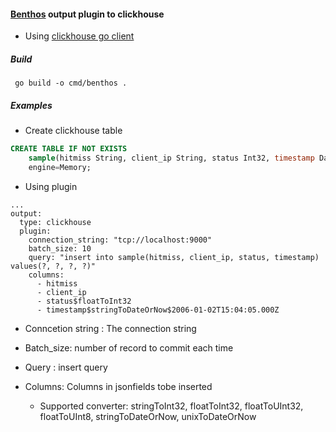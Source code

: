 #### [Benthos](https://github.com/Jeffail/benthos) output plugin to clickhouse

 - Using [clickhouse go client](https://github.com/kshvakov/clickhouse)


##### Build

```
 go build -o cmd/benthos .

```

##### Examples 

 - Create clickhouse table

```sql
CREATE TABLE IF NOT EXISTS 
    sample(hitmiss String, client_ip String, status Int32, timestamp DateTime) 
    engine=Memory;

```

 - Using plugin 

```
...
output:
  type: clickhouse
  plugin:
    connection_string: "tcp://localhost:9000"
    batch_size: 10
    query: "insert into sample(hitmiss, client_ip, status, timestamp) values(?, ?, ?, ?)"
    columns:
      - hitmiss
      - client_ip
      - status$floatToInt32
      - timestamp$stringToDateOrNow$2006-01-02T15:04:05.000Z

```

 - Conncetion string : The connection string 

 - Batch_size: number of record to commit each time

 - Query : insert query

 - Columns: Columns in jsonfields tobe inserted

    - Supported converter: stringToInt32, floatToInt32, floatToUInt32, floatToUInt8, stringToDateOrNow, unixToDateOrNow

